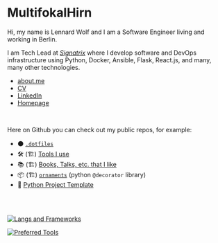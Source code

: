 # MultifokalHirn


Hi, my name is Lennard Wolf and I am a Software Engineer living and working in Berlin.

<!-- <img align="right" style="width: 200px" src="https://multifokalhirn.github.io/assets/images/author.jpeg" alt="author">  -->

I am Tech Lead at [*Signatrix*](https://www.signatrix.com) where I develop software and DevOps infrastructure using Python, Docker, Ansible, Flask, React.js, and many, many other technologies.


- [about.me](https://about.me/lennardwolf)
- [CV](https://multifokalhirn.github.io/resume)
- [LinkedIn](https://www.linkedin.com/in/lennardwolf/)
- [Homepage](https://multifokalhirn.github.io)

<br />

Here on Github you can check out my public repos, for example:
- ⚫ [`.dotfiles`](https://github.com/MultifokalHirn/.dotfiles)
- 🛠️ (🏗️) [Tools I use](https://github.com/MultifokalHirn/tools)
- 📚 (🏗️) [Books, Talks, etc. that I like](https://github.com/MultifokalHirn/resources)
- 📦 (🏗️) [`ornaments`](https://github.com/MultifokalHirn/ornaments) (python `@decorator` library)
- 🐍 [Python Project Template](https://github.com/MultifokalHirn/python_template_repo)

<br />
<br />

[![Langs and Frameworks](https://skillicons.dev/icons?i=python,flask,js,react,nodejs,ruby,html,css,bash&perline=10)](https://skillicons.dev)

[![Preferred Tools](https://skillicons.dev/icons?i=linux,docker,ansible,git,githubactions,jenkins,latex&perline=10)](https://skillicons.dev)

<!-- 
[coming soon...]
- overview on tools I use
- overview on recommended readings
### Preferred Languages
[![Programming](https://skillicons.dev/icons?i=py,js&perline=6)](https://skillicons.dev)

### Preferred Tools
[![Preferred Tools](https://skillicons.dev/icons?i=vscode,git,githubactions,md,docker,ansible&perline=6)](https://skillicons.dev)

 -->
